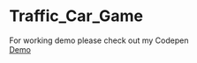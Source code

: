 # Traffic_Car_Game
For working demo please check out my Codepen <br>
<a href ="https://codepen.io/fizasayyed-the-selector/pen/vYrKddb" target="_blank">Demo</a>
